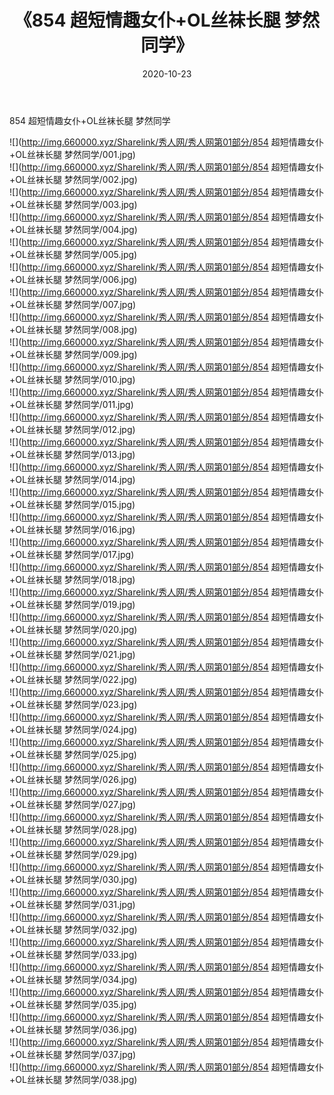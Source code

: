 ﻿---
layout: post
title:  《854 超短情趣女仆+OL丝袜长腿 梦然同学》
date:   2020-10-23
img: http://img.660000.xyz/Sharelink/秀人网/秀人网第01部分/854 超短情趣女仆+OL丝袜长腿 梦然同学/000.jpg
categories: [美女, 清纯, 唯美]
---

854 超短情趣女仆+OL丝袜长腿 梦然同学

  ![](http://img.660000.xyz/Sharelink/秀人网/秀人网第01部分/854 超短情趣女仆+OL丝袜长腿 梦然同学/001.jpg) <br> ![](http://img.660000.xyz/Sharelink/秀人网/秀人网第01部分/854 超短情趣女仆+OL丝袜长腿 梦然同学/002.jpg) <br> ![](http://img.660000.xyz/Sharelink/秀人网/秀人网第01部分/854 超短情趣女仆+OL丝袜长腿 梦然同学/003.jpg) <br> ![](http://img.660000.xyz/Sharelink/秀人网/秀人网第01部分/854 超短情趣女仆+OL丝袜长腿 梦然同学/004.jpg) <br> ![](http://img.660000.xyz/Sharelink/秀人网/秀人网第01部分/854 超短情趣女仆+OL丝袜长腿 梦然同学/005.jpg) <br> ![](http://img.660000.xyz/Sharelink/秀人网/秀人网第01部分/854 超短情趣女仆+OL丝袜长腿 梦然同学/006.jpg) <br> ![](http://img.660000.xyz/Sharelink/秀人网/秀人网第01部分/854 超短情趣女仆+OL丝袜长腿 梦然同学/007.jpg) <br> ![](http://img.660000.xyz/Sharelink/秀人网/秀人网第01部分/854 超短情趣女仆+OL丝袜长腿 梦然同学/008.jpg) <br> ![](http://img.660000.xyz/Sharelink/秀人网/秀人网第01部分/854 超短情趣女仆+OL丝袜长腿 梦然同学/009.jpg) <br> ![](http://img.660000.xyz/Sharelink/秀人网/秀人网第01部分/854 超短情趣女仆+OL丝袜长腿 梦然同学/010.jpg) <br> ![](http://img.660000.xyz/Sharelink/秀人网/秀人网第01部分/854 超短情趣女仆+OL丝袜长腿 梦然同学/011.jpg) <br> ![](http://img.660000.xyz/Sharelink/秀人网/秀人网第01部分/854 超短情趣女仆+OL丝袜长腿 梦然同学/012.jpg) <br> ![](http://img.660000.xyz/Sharelink/秀人网/秀人网第01部分/854 超短情趣女仆+OL丝袜长腿 梦然同学/013.jpg) <br> ![](http://img.660000.xyz/Sharelink/秀人网/秀人网第01部分/854 超短情趣女仆+OL丝袜长腿 梦然同学/014.jpg) <br> ![](http://img.660000.xyz/Sharelink/秀人网/秀人网第01部分/854 超短情趣女仆+OL丝袜长腿 梦然同学/015.jpg) <br> ![](http://img.660000.xyz/Sharelink/秀人网/秀人网第01部分/854 超短情趣女仆+OL丝袜长腿 梦然同学/016.jpg) <br> ![](http://img.660000.xyz/Sharelink/秀人网/秀人网第01部分/854 超短情趣女仆+OL丝袜长腿 梦然同学/017.jpg) <br> ![](http://img.660000.xyz/Sharelink/秀人网/秀人网第01部分/854 超短情趣女仆+OL丝袜长腿 梦然同学/018.jpg) <br> ![](http://img.660000.xyz/Sharelink/秀人网/秀人网第01部分/854 超短情趣女仆+OL丝袜长腿 梦然同学/019.jpg) <br> ![](http://img.660000.xyz/Sharelink/秀人网/秀人网第01部分/854 超短情趣女仆+OL丝袜长腿 梦然同学/020.jpg) <br> ![](http://img.660000.xyz/Sharelink/秀人网/秀人网第01部分/854 超短情趣女仆+OL丝袜长腿 梦然同学/021.jpg) <br> ![](http://img.660000.xyz/Sharelink/秀人网/秀人网第01部分/854 超短情趣女仆+OL丝袜长腿 梦然同学/022.jpg) <br> ![](http://img.660000.xyz/Sharelink/秀人网/秀人网第01部分/854 超短情趣女仆+OL丝袜长腿 梦然同学/023.jpg) <br> ![](http://img.660000.xyz/Sharelink/秀人网/秀人网第01部分/854 超短情趣女仆+OL丝袜长腿 梦然同学/024.jpg) <br> ![](http://img.660000.xyz/Sharelink/秀人网/秀人网第01部分/854 超短情趣女仆+OL丝袜长腿 梦然同学/025.jpg) <br> ![](http://img.660000.xyz/Sharelink/秀人网/秀人网第01部分/854 超短情趣女仆+OL丝袜长腿 梦然同学/026.jpg) <br> ![](http://img.660000.xyz/Sharelink/秀人网/秀人网第01部分/854 超短情趣女仆+OL丝袜长腿 梦然同学/027.jpg) <br> ![](http://img.660000.xyz/Sharelink/秀人网/秀人网第01部分/854 超短情趣女仆+OL丝袜长腿 梦然同学/028.jpg) <br> ![](http://img.660000.xyz/Sharelink/秀人网/秀人网第01部分/854 超短情趣女仆+OL丝袜长腿 梦然同学/029.jpg) <br> ![](http://img.660000.xyz/Sharelink/秀人网/秀人网第01部分/854 超短情趣女仆+OL丝袜长腿 梦然同学/030.jpg) <br> ![](http://img.660000.xyz/Sharelink/秀人网/秀人网第01部分/854 超短情趣女仆+OL丝袜长腿 梦然同学/031.jpg) <br> ![](http://img.660000.xyz/Sharelink/秀人网/秀人网第01部分/854 超短情趣女仆+OL丝袜长腿 梦然同学/032.jpg) <br> ![](http://img.660000.xyz/Sharelink/秀人网/秀人网第01部分/854 超短情趣女仆+OL丝袜长腿 梦然同学/033.jpg) <br> ![](http://img.660000.xyz/Sharelink/秀人网/秀人网第01部分/854 超短情趣女仆+OL丝袜长腿 梦然同学/034.jpg) <br> ![](http://img.660000.xyz/Sharelink/秀人网/秀人网第01部分/854 超短情趣女仆+OL丝袜长腿 梦然同学/035.jpg) <br> ![](http://img.660000.xyz/Sharelink/秀人网/秀人网第01部分/854 超短情趣女仆+OL丝袜长腿 梦然同学/036.jpg) <br> ![](http://img.660000.xyz/Sharelink/秀人网/秀人网第01部分/854 超短情趣女仆+OL丝袜长腿 梦然同学/037.jpg) <br> ![](http://img.660000.xyz/Sharelink/秀人网/秀人网第01部分/854 超短情趣女仆+OL丝袜长腿 梦然同学/038.jpg) <br>